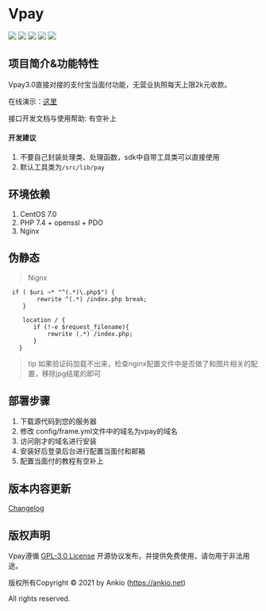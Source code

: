 # Vpay

![](https://img.shields.io/github/v/release/dreamncn/VPay.svg)
![](https://img.shields.io/github/issues/dreamncn/VPay)
![](https://img.shields.io/badge/PoweredBy-Ankio-f39f37)
![](https://img.shields.io/github/license/dreamncn/VPay)
![](https://img.shields.io/github/stars/dreamncn/VPay.svg?label=Stars&style=social)


## 项目简介&功能特性

Vpay3.0直接对接的支付宝当面付功能，无营业执照每天上限2k元收款。

在线演示：[这里](https://pay.ankio.net/ui/card)

接口开发文档与使用帮助: 有空补上

#### 开发建议

1. 不要自己封装处理类、处理函数，sdk中自带工具类可以直接使用
2. 默认工具类为`/src/lib/pay`

## 环境依赖

1. CentOS 7.0
2. PHP 7.4 + openssl + PDO
3. Nginx

## 伪静态

> Nignx

```
 if ( $uri ~* "^(.*)\.php$") {
        rewrite ^(.*) /index.php break;
    }
	
	location / {
       if (!-e $request_filename){
           rewrite (.*) /index.php;
       }
   }
```
> tip 如果验证码加载不出来，检查nginx配置文件中是否做了和图片相关的配置，移除jpg结尾的即可

## 部署步骤

1. 下载源代码到您的服务器
2. 修改 config/frame.yml文件中的域名为vpay的域名
3. 访问刚才的域名进行安装
4. 安装好后登录后台进行配置当面付和邮箱
5. 配置当面付的教程有空补上




## 版本内容更新
[Changelog](CHANGELOG.md)



## 版权声明

Vpay遵循 [GPL-3.0 License](/LICENSE) 开源协议发布，并提供免费使用，请勿用于非法用途。

版权所有Copyright © 2021 by Ankio (https://ankio.net)

All rights reserved.

